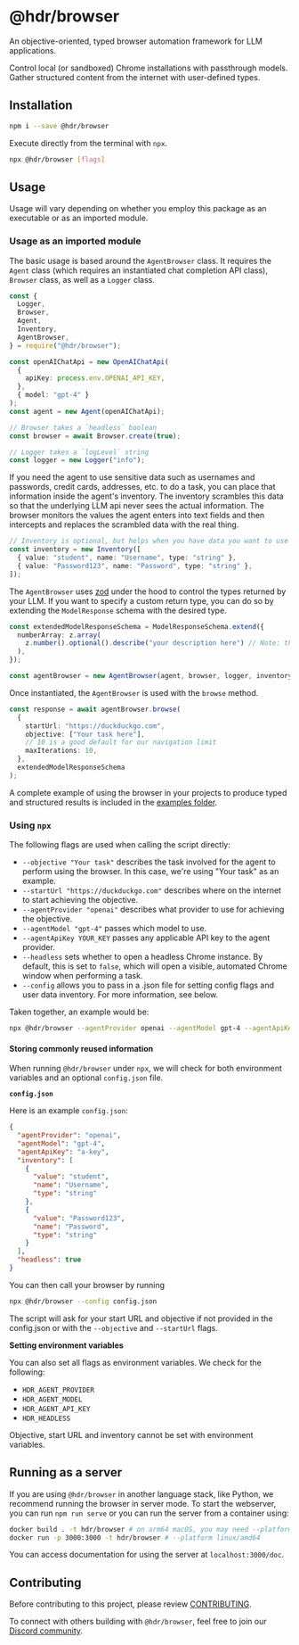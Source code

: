 # @hdr/browser

An objective-oriented, typed browser automation framework for LLM applications.

Control local (or sandboxed) Chrome installations with passthrough models. Gather structured content from the internet with user-defined types.

## Installation

```bash
npm i --save @hdr/browser
```

Execute directly from the terminal with `npx`.

```bash
npx @hdr/browser [flags]
```

## Usage

Usage will vary depending on whether you employ this package as an executable or as an imported module.

### Usage as an imported module

The basic usage is based around the `AgentBrowser` class. It requires the `Agent` class (which requires an instantiated chat completion API class), `Browser` class, as well as a `Logger` class.

```ts
const {
  Logger,
  Browser,
  Agent,
  Inventory,
  AgentBrowser,
} = require("@hdr/browser");

const openAIChatApi = new OpenAIChatApi(
  {
    apiKey: process.env.OPENAI_API_KEY,
  },
  { model: "gpt-4" }
);
const agent = new Agent(openAIChatApi);

// Browser takes a `headless` boolean
const browser = await Browser.create(true);

// Logger takes a `logLevel` string
const logger = new Logger("info");
```

If you need the agent to use sensitive data such as usernames and passwords, credit cards, addresses, etc. to do a task, you can place that information inside the agent's inventory. The inventory scrambles this data so that the underlying LLM api never sees the actual information. The browser monitors the values the agent enters into text fields and then intercepts and replaces the scrambled data with the real thing.

```ts
// Inventory is optional, but helps when you have data you want to use for the objective
const inventory = new Inventory([
  { value: "student", name: "Username", type: "string" },
  { value: "Password123", name: "Password", type: "string" },
]);
```

The `AgentBrowser` uses [zod](https://github.com/colinhacks/zod) under the hood to control the types returned by your LLM. If you want to specify a custom return type, you can do so by extending the `ModelResponse` schema with the desired type.

```ts
const extendedModelResponseSchema = ModelResponseSchema.extend({
  numberArray: z.array(
    z.number().optional().describe("your description here") // Note: the description is important since it tells the LLM what kind of data is important
  ),
});
```

```ts
const agentBrowser = new AgentBrowser(agent, browser, logger, inventory);
```

Once instantiated, the `AgentBrowser` is used with the `browse` method.

```ts
const response = await agentBrowser.browse(
  {
    startUrl: "https://duckduckgo.com",
    objective: ["Your task here"],
    // 10 is a good default for our navigation limit
    maxIterations: 10,
  },
  extendedModelResponseSchema
);
```

A complete example of using the browser in your projects to produce typed and structured results is included in the [examples folder](/examples/).

### Using `npx`

The following flags are used when calling the script directly:

- `--objective "Your task"` describes the task involved for the agent to perform using the browser. In this case, we're using "Your task" as an example.
- `--startUrl "https://duckduckgo.com"` describes where on the internet to start achieving the objective.
- `--agentProvider "openai"` describes what provider to use for achieving the objective.
- `--agentModel "gpt-4"` passes which model to use.
- `--agentApiKey YOUR_KEY` passes any applicable API key to the agent provider.
- `--headless` sets whether to open a headless Chrome instance. By default, this is set to `false`, which will open a visible, automated Chrome window when performing a task.
- `--config` allows you to pass in a .json file for setting config flags and user data inventory. For more information, see below.

Taken together, an example would be:

```bash
npx @hdr/browser --agentProvider openai --agentModel gpt-4 --agentApiKey [key] --objective "how many editors are on wikipedia?" --startUrl "https://google.com"
```

#### Storing commonly reused information

When running `@hdr/browser` under `npx`, we will check for both environment variables and an optional `config.json` file.

**`config.json`**

Here is an example `config.json`:

```json
{
  "agentProvider": "openai",
  "agentModel": "gpt-4",
  "agentApiKey": "a-key",
  "inventory": [
    {
      "value": "student",
      "name": "Username",
      "type": "string"
    },
    {
      "value": "Password123",
      "name": "Password",
      "type": "string"
    }
  ],
  "headless": true
}
```

You can then call your browser by running

```bash
npx @hdr/browser --config config.json
```

The script will ask for your start URL and objective if not provided in the config.json or with the `--objective` and `--startUrl` flags.

**Setting environment variables**

You can also set all flags as environment variables. We check for the following:

- `HDR_AGENT_PROVIDER`
- `HDR_AGENT_MODEL`
- `HDR_AGENT_API_KEY`
- `HDR_HEADLESS`

Objective, start URL and inventory cannot be set with environment variables.

## Running as a server

If you are using `@hdr/browser` in another language stack, like Python, we recommend running the browser in server mode. To start the webserver, you can run `npm run serve` or you can run the server from a container using:

```sh
docker build . -t hdr/browser # on arm64 macOS, you may need --platform linux/amd64
docker run -p 3000:3000 -t hdr/browser # --platform linux/amd64
```

You can access documentation for using the server at `localhost:3000/doc`.

## Contributing

Before contributing to this project, please review [CONTRIBUTING](/CONTRIBUTING).

To connect with others building with `@hdr/browser`, feel free to join our [Discord community](https://discord.gg/SpE7urUEmH).
